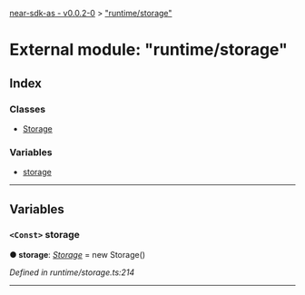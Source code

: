 [near-sdk-as - v0.0.2-0](../README.md) > ["runtime/storage"](../modules/_runtime_storage_.md)

# External module: "runtime/storage"

## Index

### Classes

* [Storage](../classes/_runtime_storage_.storage.md)

### Variables

* [storage](_runtime_storage_.md#storage-1)

---

## Variables

<a id="storage-1"></a>

### `<Const>` storage

**● storage**: *[Storage](../classes/_runtime_storage_.storage.md)* =  new Storage()

*Defined in runtime/storage.ts:214*

___

